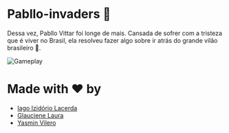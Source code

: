 # Pabllo-invaders :rocket:

Dessa vez, Pabllo Vittar foi longe de mais. Cansada de sofrer com a tristeza que é viver no Brasil, ela resolveu fazer algo sobre  ir atrás do grande vilão brasileiro :eyes:. 

![Gameplay](https://i.imgur.com/Hws9cZJ.gif)
# Made with :heart: by

- [Iago Izidório Lacerda](https://github.com/iagoizi/)
- [Glauciene Laura](https://www.instagram.com/glaucienelaura/)
- [Yasmin Vilero](https://www.instagram.com/yasmingvilero/)